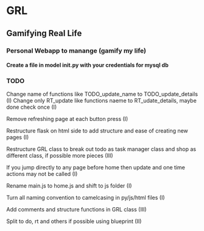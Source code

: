 # GRL
## Gamifying Real Life
### Personal Webapp to manange (gamify my life)

#### Create a file in model __init__.py with your credentials for mysql db 



### TODO 
Change name of functions like TODO_update_name to TODO_update_details (I)
Change only RT_update like functions naeme to RT_udate_details, maybe done check once (I)

Remove refreshing page at each button press (I)

Restructure flask on html side to add structure and ease of creating new pages (I)

Restructure GRL class to break out todo as task manager class and shop as different class, if possible more pieces (III)

If you jump directly to any page before home then update and one time actions may not be called (I)

Rename main.js to home.js and shift to js folder (I)

Turn all naming convention to camelcasing in py/js/html files (I)

Add comments and structure functions in GRL class (III)

Split to do, rt and others if possible using blueprint (II)
